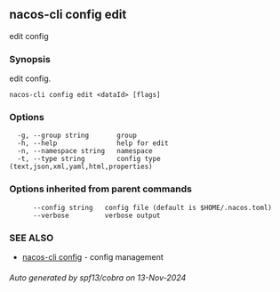 ## nacos-cli config edit

edit config

### Synopsis

edit config.

```
nacos-cli config edit <dataId> [flags]
```

### Options

```
  -g, --group string       group
  -h, --help               help for edit
  -n, --namespace string   namespace
  -t, --type string        config type (text,json,xml,yaml,html,properties)
```

### Options inherited from parent commands

```
      --config string   config file (default is $HOME/.nacos.toml)
      --verbose         verbose output
```

### SEE ALSO

* [nacos-cli config](nacos-cli_config.md)	 - config management

###### Auto generated by spf13/cobra on 13-Nov-2024
